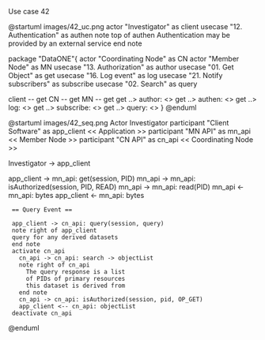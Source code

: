 
Use case 42

@startuml images/42_uc.png
actor "Investigator" as client
usecase "12. Authentication" as authen
note top of authen
   Authentication may be provided 
   by an external service
   end note

package "DataONE"{
actor "Coordinating Node" as CN
actor "Member Node" as MN
usecase "13. Authorization" as author
usecase "01. Get Object" as get
usecase "16. Log event" as log
usecase "21. Notify subscribers" as subscribe
usecase "02. Search" as query

client -- get
CN -- get
MN -- get
get ..> author: <<includes>>
get ..> authen: <<includes>>
get ..> log: <<includes>>
get ..> subscribe: <<includes>>
get ..> query: <<includes>>
}
@enduml

@startuml images/42_seq.png
	Actor Investigator
   participant "Client Software" as app_client << Application >>
   participant "MN API" as mn_api << Member Node >>
   participant "CN API" as cn_api << Coordinating Node >>
   
   Investigator -> app_client
   
   app_client -> mn_api: get(session, PID)
   mn_api -> mn_api: isAuthorized(session, PID, READ)
     mn_api -> mn_api: read(PID)
     mn_api <- mn_api: bytes
     app_client <- mn_api: bytes
     
     == Query Event == 
       
     app_client -> cn_api: query(session, query)
     note right of app_client
     query for any derived datasets
     end note
     activate cn_api
	   cn_api -> cn_api: search -> objectList
	   note right of cn_api
	     The query response is a list 
	     of PIDs of primary resources 
	     this dataset is derived from
	   end note
	   cn_api -> cn_api: isAuthorized(session, pid, OP_GET)
	   app_client <-- cn_api: objectList
	 deactivate cn_api
   @enduml
